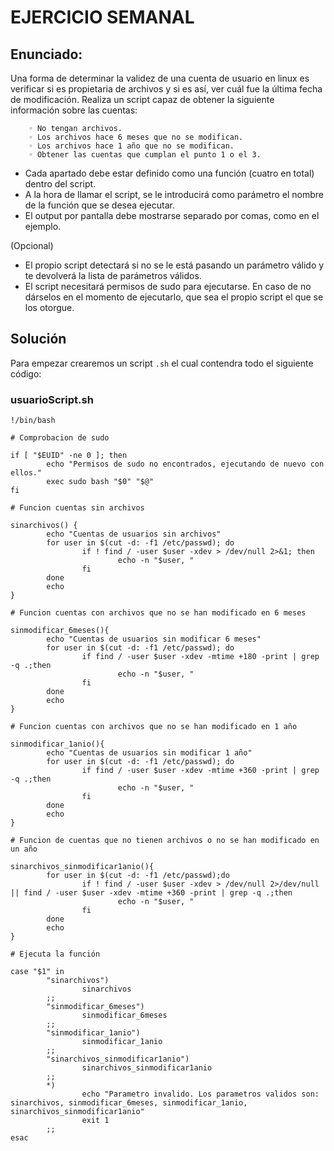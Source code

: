 # EJERCICIO SEMANAL

## Enunciado:

Una forma de determinar la validez de una cuenta de usuario en linux es verificar si es propietaria de archivos y si es así, ver cuál fue la última fecha de modificación.
Realiza un script capaz de obtener la siguiente información sobre las cuentas:

        ◦ No tengan archivos.
        ◦ Los archivos hace 6 meses que no se modifican.
        ◦ Los archivos hace 1 año que no se modifican.
        ◦ Obtener las cuentas que cumplan el punto 1 o el 3.

- Cada apartado debe estar definido como una función (cuatro en total) dentro del script. 
- A la hora de llamar el script, se le introducirá como parámetro el nombre de la función que se desea ejecutar.
- El output por pantalla debe mostrarse separado por comas, como en el ejemplo.

(Opcional)

- El propio script detectará si no se le está pasando un parámetro válido y te devolverá la lista de parámetros válidos.
- El script necesitará permisos de sudo para ejecutarse. En caso de no dárselos en el momento de ejecutarlo, que sea el propio script el que se los otorgue.

## Solución

Para empezar crearemos un script `.sh` el cual contendra todo el siguiente código:

### usuarioScript.sh

```script
!/bin/bash

# Comprobacion de sudo

if [ "$EUID" -ne 0 ]; then
        echo "Permisos de sudo no encontrados, ejecutando de nuevo con ellos."
        exec sudo bash "$0" "$@"
fi

# Funcion cuentas sin archivos

sinarchivos() {
        echo "Cuentas de usuarios sin archivos"
        for user in $(cut -d: -f1 /etc/passwd); do
                if ! find / -user $user -xdev > /dev/null 2>&1; then
                        echo -n "$user, "
                fi
        done
        echo
}

# Funcion cuentas con archivos que no se han modificado en 6 meses

sinmodificar_6meses(){
        echo "Cuentas de usuarios sin modificar 6 meses"
        for user in $(cut -d: -f1 /etc/passwd); do
                if find / -user $user -xdev -mtime +180 -print | grep -q .;then
                        echo -n "$user, "
                fi
        done
        echo
}

# Funcion cuentas con archivos que no se han modificado en 1 año

sinmodificar_1anio(){
        echo "Cuentas de usuarios sin modificar 1 año"
        for user in $(cut -d: -f1 /etc/passwd); do
                if find / -user $user -xdev -mtime +360 -print | grep -q .;then
                        echo -n "$user, "
                fi
        done
        echo
}

# Funcion de cuentas que no tienen archivos o no se han modificado en un año

sinarchivos_sinmodificar1anio(){
        for user in $(cut -d: -f1 /etc/passwd);do
                if ! find / -user $user -xdev > /dev/null 2>/dev/null || find / -user $user -xdev -mtime +360 -print | grep -q .;then
                        echo -n "$user, "
                fi
        done
        echo
}

# Ejecuta la función

case "$1" in 
        "sinarchivos")
                sinarchivos
        ;;
        "sinmodificar_6meses")
                sinmodificar_6meses
        ;;
        "sinmodificar_1anio")
                sinmodificar_1anio
        ;;
        "sinarchivos_sinmodificar1anio")
                sinarchivos_sinmodificar1anio
        ;;
        *)
                echo "Parametro invalido. Los parametros validos son: sinarchivos, sinmodificar_6meses, sinmodificar_1anio, sinarchivos_sinmodificar1anio"
                exit 1
        ;;
esac
```











